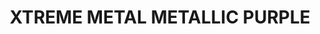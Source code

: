 ---
layout: product
title: "XTREME METAL METALLIC PURPLE"
price: "750" 
desc: "Enamel Metalizer 35mL"
img_path: "/assets/img/AK-674.webp"
brand: "AK "
available: true
special_offer: false
new: false
soon: false
cat: "020000"
subcat: "020200"
subsubcat: "020205"
sifra: "AK-674"
popular: false
---